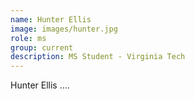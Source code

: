 ```yaml
---
name: Hunter Ellis
image: images/hunter.jpg
role: ms
group: current
description: MS Student - Virginia Tech
---
```


Hunter Ellis ....
